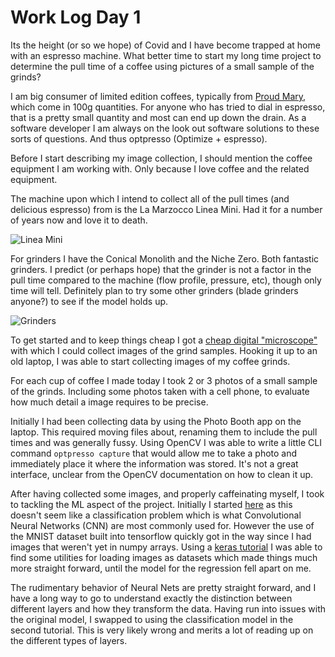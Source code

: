 # Work Log Day 1

Its the height (or so we hope) of Covid and I have become trapped at home with an espresso machine. What better time to start my long time project to determine the pull time of a coffee using pictures of a small sample of the grinds?

I am big consumer of limited edition coffees, typically from [Proud Mary](https://proudmarycoffee.com/), which come in 100g quantities. For anyone who has tried to dial in espresso, that is a pretty small quantity and most can end up down the drain. As a software developer I am always on the look out software solutions to these sorts of questions. And thus optpresso (Optimize + espresso).

Before I start describing my image collection, I should mention the coffee equipment I am working with. Only because I love coffee and the related equipment.

The machine upon which I intend to collect all of the pull times (and delicious espresso) from is the La Marzocco Linea Mini. Had it for a number of years now and love it to death.

![Linea Mini]({{site.url}}/optpresso/blog/img/day1-machine.jpg)

For grinders I have the Conical Monolith and the Niche Zero. Both fantastic grinders. I predict (or perhaps hope) that the grinder is not a factor in the pull time compared to the machine (flow profile, pressure, etc), though only time will tell. Definitely plan to try some other grinders (blade grinders anyone?) to see if the model holds up.

![Grinders]({{site.url}}/optpresso/blog/img/day1-grinder.jpg)

To get started and to keep things cheap I got a [cheap digital "microscope"](https://www.amazon.com/Microscope-Digital-Carrying-Compatible-Portable/dp/B085XZVFGT/ref=sr_1_3) with which I could collect images of the grind samples. Hooking it up to an old laptop, I was able to start collecting images of my coffee grinds.

For each cup of coffee I made today I took 2 or 3 photos of a small sample of the grinds. Including some photos taken with a cell phone, to evaluate how much detail a image requires to be precise.

Initially I had been collecting data by using the Photo Booth app on the laptop. This required moving files about, renaming them to include the pull times and was generally fussy. Using OpenCV I was able to write a little CLI command ``optpresso capture`` that would allow me to take a photo and immediately place it where the information was stored. It's not a great interface, unclear from the OpenCV documentation on how to clean it up.

After having collected some images, and properly caffeinating myself, I took to tackling the ML aspect of the project. Initially I started [here](https://github.com/rsyamil/cnn-regression) as this doesn't seem like a classification problem which is what Convolutional Neural Networks (CNN) are most commonly used for. However the use of the MNIST dataset built into tensorflow quickly got in the way since I had images that weren't yet in numpy arrays. Using a [keras tutorial](https://blog.keras.io/building-powerful-image-classification-models-using-very-little-data.html) I was able to find some utilities for loading images as datasets which made things much more straight forward, until the model for the regression fell apart on me.

The rudimentary behavior of Neural Nets are pretty straight forward, and I have a long way to go to understand exactly the distinction between different layers and how they transform the data. Having run into issues with the original model, I swapped to using the classification model in the second tutorial. This is very likely wrong and merits a lot of reading up on the different types of layers.

